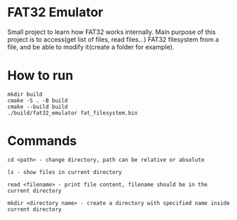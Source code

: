 # FAT32 Emulator

Small project to learn how FAT32 works internally. Main purpose of this project is to access(get list of files, read files...) FAT32 filesystem from a file, and be able to modify it(create a folder for example).

# How to run
```
mkdir build
cmake -S . -B build
cmake --build build
./build/fat32_emulator fat_filesystem.bin
```

# Commands
```
cd <path> - change directory, path can be relative or absolute

ls - show files in current directory

read <filename> - print file content, filename should be in the current directory

mkdir <directory name> - create a directory with specified name inside current directory
```
